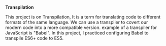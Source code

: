 **Transpilation**

This project is on Transpilation, It is a term for translating 
code to different formats of the same language. We can use a transpiler to covert our modern code into a 
more compatible version. example of a transpiler for JavaScript is "Babel".
In this project, I practiced configuring Babel to transpile ES6+ code to ES5.

